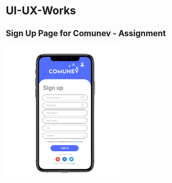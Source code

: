 # UI-UX-Works

## Sign Up Page for Comunev - Assignment
<img src ="https://github.com/bhargav-joshi/UI-UX-Works/blob/main/PNG/sign-up-bj.png" width=300>
